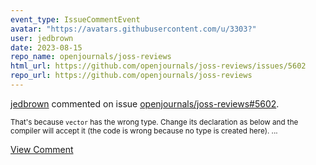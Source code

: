 ```yaml
---
event_type: IssueCommentEvent
avatar: "https://avatars.githubusercontent.com/u/3303?"
user: jedbrown
date: 2023-08-15
repo_name: openjournals/joss-reviews
html_url: https://github.com/openjournals/joss-reviews/issues/5602
repo_url: https://github.com/openjournals/joss-reviews
---
```


<a href='https://github.com/jedbrown' target='_blank'>jedbrown</a> commented on issue <a href='https://github.com/openjournals/joss-reviews/issues/5602' target='_blank'>openjournals/joss-reviews#5602</a>.

<small>That's because `vector` has the wrong type. Change its declaration as below and the compiler will accept it (the code is wrong because no type is created here)....</small>

<a href='https://github.com/openjournals/joss-reviews/issues/5602' target='_blank'>View Comment</a>